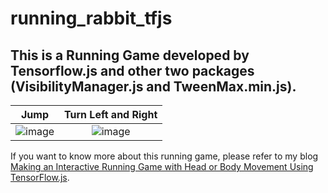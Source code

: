 # running_rabbit_tfjs


## This is a Running Game developed by Tensorflow.js and other two packages (VisibilityManager.js and TweenMax.min.js). 

| Jump | Turn Left and Right | 
| :-:   | :-:      | 
|  ![image](https://github.com/ChengKang520/running_rabbit_tfjs/RuningRabbit_jump.gif)   |  ![image](https://github.com/ChengKang520/running_rabbit_tfjs/RuningRabbit_left_right.gif)      | 


If you want to know more about this running game, please refer to my blog [Making an Interactive Running Game with Head or Body Movement Using TensorFlow.js](https://chengkang520.github.io/article/tfjs_runing_rabbit/).
